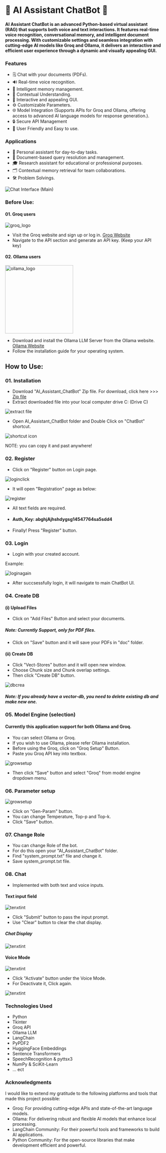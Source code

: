 # 🚀 AI Assistant ChatBot 🧠

#### AI Assistant ChatBot is an advanced Python-based virtual assistant (RAG) that supports both voice and text interactions. It features real-time voice recognition, conversational memory, and intelligent document processing. With customizable settings and seamless integration with cutting-edge AI models like Groq and Ollama, it delivers an interactive and efficient user experience through a dynamic and visually appealing GUI.


### Features
- 🗒️ Chat with your documents (PDFs).
- 🔊 Real-time voice recognition.
- 💾 Intelligent memory management.
- 🧠 Contextual Understanding.
- 🎨 Interactive and appealing GUI.
- ⚙️ Customizable Parameters.
- 🌐 Model Integration (Supports APIs for Groq and Ollama, offering access to advanced AI language models for response generation.).
- 🔒 Secure API Management
- 🤖 User Friendly and Easy to use.



### Applications
- 🤖 Personal assistant for day-to-day tasks.
- 📄 Document-based query resolution and management.
- 🎓 Research assistant for educational or professional purposes.
- 🗂️ Contextual memory retrieval for team collaborations.
- 🛠️ Problem Solvings.


![Chat Interface (Main)](./Images/01.JPG)


### **Before Use:** 
#### 01. Groq users
![groq_logo](./Images/groq_logo.jpg)
- Visit the Groq website and sign up or log in. [Groq Website](https://console.groq.com/playground)
- Navigate to the API section and generate an API key. (Keep your API key)

#### 02. Ollama users
<img src="./Images/ollama_log.png" alt="ollama_logo" width="220" height="220" />

- Download and install the Ollama LLM Server from the Ollama website. [Ollama Website](https://ollama.com/)
- Follow the installation guide for your operating system.


## **How to Use:** 

### **01. Installation**
- Download "AI_Assistant_ChatBot" Zip file. For download, click here >>> [Zip file]([https://example.com](https://drive.google.com/file/d/1QdW0_gdIq96w0DzlU93kwQCBiEG6yUOU/view?usp=sharing))
- Extract downloaded file into your local computer drive C: (Drive C)

![extract file](./Images/02.JPG)

- Open AI_Assistant_ChatBot folder and Double Click on "ChatBot" shortcut.

![shortcut icon](./Images/03.JPG)

NOTE: you can copy it and past anywhere!



### **02. Register**
- Click on "Register" button on Login page.

![loginclick](./Images/04.JPG)

- It will open "Registration" page as below:

![register](./Images/05.JPG)

- All text fields are required.

-  #### Auth_Key: abghjAjhshdygsg14547764sa5sdd4


- Finally! Press "Register" button.


### **03. Login**
- Login with your created account.

Example:

![loginagain](./Images/06.JPG)


- After succsessfully login, it will navigate to main ChatBot UI.


### **04. Create DB**
#### **(i) Upload Files**
- Click on "Add Files" Button and select your documents.

##### Note: Currently Support, only for PDF files.

- Click on "Save" button and it will save your PDFs in "doc" folder.


#### **(ii) Create DB**

- Click "Vect-Stores" button and it will open new window.
- Choose Chunk size and Chunk overlap settings.
- Then click "Create DB" button.


![dbcrea](./Images/07.JPG)

##### Note: If you already have a vector-db, you need to delete existing db and make new one.



### **05. Model Engine (selection)**
#### Currently this application support for both Ollama and Groq.

- You can select Ollama or Groq.
- If you wish to use Ollama, please refer Ollama installation.
- Before using the Groq, click on "Groq Setup" Button.
- Paste you Groq API key into textbox.

![growsetup](./Images/08.JPG)

- Then click "Save" button and select "Groq" from model engine dropdown menu.


### **06. Parameter setup**

![growsetup](./Images/09.JPG)


- Click on "Gen-Param" button.
- You can change Temperature, Top-p and Top-k.
- Click "Save" button.


### **07. Change Role**

- You can change Role of the bot.
- For do this open your "AI_Assistant_ChatBot" folder.
- Find "system_prompt.txt" file and change it.
- Save system_prompt.txt file.


### **08. Chat**

- Implemented with both text and voice inputs.

#### Text input field

![tenxtint](./Images/10.JPG)

- Click "Submit" button to pass the input prompt.
- Use "Clear" button to clear the chat display.


##### Chat Display

![tenxtint](./Images/11.JPG)


#### Voice Mode

![tenxtint](./Images/12.JPG)


- Click "Activate" button under the Voice Mode.
- For Deactivate it, Click again.



![tenxtint](./Images/13.JPG)








### Technologies Used

- Python
- Tkinter
- Groq API
- Ollama LLM
- LangChain
- PyPDF2
- HuggingFace Embeddings
- Sentence Transformers
- SpeechRecognition & pyttsx3
- NumPy & SciKit-Learn
-  ... ect


### Acknowledgments

I would like to extend my gratitude to the following platforms and tools that made this project possible:
- Groq: For providing cutting-edge APIs and state-of-the-art language models.
- Ollama: For delivering robust and flexible AI models that enhance local processing.
- LangChain Community: For their powerful tools and frameworks to build AI applications.
- Python Community: For the open-source libraries that make development efficient and powerful.



